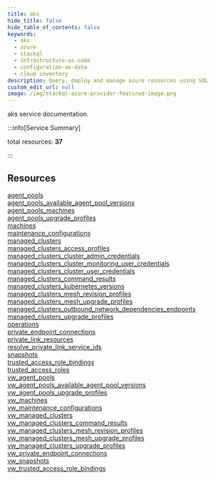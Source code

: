 ```yaml
---
title: aks
hide_title: false
hide_table_of_contents: false
keywords:
  - aks
  - azure
  - stackql
  - infrastructure-as-code
  - configuration-as-data
  - cloud inventory
description: Query, deploy and manage azure resources using SQL
custom_edit_url: null
image: /img/stackql-azure-provider-featured-image.png
---
```


aks service documentation.

:::info[Service Summary]

total resources: __37__  

:::

## Resources
<div class="row">
<div class="providerDocColumn">
<a href="/services/aks/agent_pools/">agent_pools</a><br />
<a href="/services/aks/agent_pools_available_agent_pool_versions/">agent_pools_available_agent_pool_versions</a><br />
<a href="/services/aks/agent_pools_machines/">agent_pools_machines</a><br />
<a href="/services/aks/agent_pools_upgrade_profiles/">agent_pools_upgrade_profiles</a><br />
<a href="/services/aks/machines/">machines</a><br />
<a href="/services/aks/maintenance_configurations/">maintenance_configurations</a><br />
<a href="/services/aks/managed_clusters/">managed_clusters</a><br />
<a href="/services/aks/managed_clusters_access_profiles/">managed_clusters_access_profiles</a><br />
<a href="/services/aks/managed_clusters_cluster_admin_credentials/">managed_clusters_cluster_admin_credentials</a><br />
<a href="/services/aks/managed_clusters_cluster_monitoring_user_credentials/">managed_clusters_cluster_monitoring_user_credentials</a><br />
<a href="/services/aks/managed_clusters_cluster_user_credentials/">managed_clusters_cluster_user_credentials</a><br />
<a href="/services/aks/managed_clusters_command_results/">managed_clusters_command_results</a><br />
<a href="/services/aks/managed_clusters_kubernetes_versions/">managed_clusters_kubernetes_versions</a><br />
<a href="/services/aks/managed_clusters_mesh_revision_profiles/">managed_clusters_mesh_revision_profiles</a><br />
<a href="/services/aks/managed_clusters_mesh_upgrade_profiles/">managed_clusters_mesh_upgrade_profiles</a><br />
<a href="/services/aks/managed_clusters_outbound_network_dependencies_endpoints/">managed_clusters_outbound_network_dependencies_endpoints</a><br />
<a href="/services/aks/managed_clusters_upgrade_profiles/">managed_clusters_upgrade_profiles</a><br />
<a href="/services/aks/operations/">operations</a><br />
<a href="/services/aks/private_endpoint_connections/">private_endpoint_connections</a>
</div>
<div class="providerDocColumn">
<a href="/services/aks/private_link_resources/">private_link_resources</a><br />
<a href="/services/aks/resolve_private_link_service_ids/">resolve_private_link_service_ids</a><br />
<a href="/services/aks/snapshots/">snapshots</a><br />
<a href="/services/aks/trusted_access_role_bindings/">trusted_access_role_bindings</a><br />
<a href="/services/aks/trusted_access_roles/">trusted_access_roles</a><br />
<a href="/services/aks/vw_agent_pools/">vw_agent_pools</a><br />
<a href="/services/aks/vw_agent_pools_available_agent_pool_versions/">vw_agent_pools_available_agent_pool_versions</a><br />
<a href="/services/aks/vw_agent_pools_upgrade_profiles/">vw_agent_pools_upgrade_profiles</a><br />
<a href="/services/aks/vw_machines/">vw_machines</a><br />
<a href="/services/aks/vw_maintenance_configurations/">vw_maintenance_configurations</a><br />
<a href="/services/aks/vw_managed_clusters/">vw_managed_clusters</a><br />
<a href="/services/aks/vw_managed_clusters_command_results/">vw_managed_clusters_command_results</a><br />
<a href="/services/aks/vw_managed_clusters_mesh_revision_profiles/">vw_managed_clusters_mesh_revision_profiles</a><br />
<a href="/services/aks/vw_managed_clusters_mesh_upgrade_profiles/">vw_managed_clusters_mesh_upgrade_profiles</a><br />
<a href="/services/aks/vw_managed_clusters_upgrade_profiles/">vw_managed_clusters_upgrade_profiles</a><br />
<a href="/services/aks/vw_private_endpoint_connections/">vw_private_endpoint_connections</a><br />
<a href="/services/aks/vw_snapshots/">vw_snapshots</a><br />
<a href="/services/aks/vw_trusted_access_role_bindings/">vw_trusted_access_role_bindings</a>
</div>
</div>